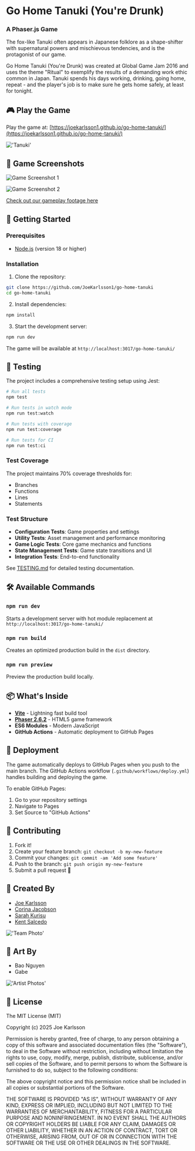 # Go Home Tanuki (You're Drunk)

### A Phaser.js Game

The fox-like Tanuki often appears in Japanese folklore as a shape-shifter with supernatural powers and mischievous tendencies, and is the protagonist of our game.

Go Home Tanuki (You're Drunk) was created at Global Game Jam 2016 and uses the theme "Ritual" to exemplify the results of a demanding work ethic common in Japan. Tanuki spends his days working, drinking, going home, repeat - and the player's job is to make sure he gets home safely, at least for tonight.

## 🎮 Play the Game

Play the game at: [https://joekarlsson1.github.io/go-home-tanuki/](https://joekarlsson1.github.io/go-home-tanuki/)

!['Tanuki'](http://49.media.tumblr.com/1f54a0a8c9086a95b2438edcc68cf7b9/tumblr_mnbosfY7oz1roqda3o1_500.gif)

## 📸 Game Screenshots

![Game Screenshot 1](./assets/i6F8OoS.png)

![Game Screenshot 2](./assets/0dQ6Z5k.png)

[Check out our gameplay footage here](https://youtu.be/7DED6sdNvCY)

## 🚀 Getting Started

### Prerequisites

- [Node.js](https://nodejs.org/) (version 18 or higher)

### Installation

1. Clone the repository:

```bash
git clone https://github.com/JoeKarlsson1/go-home-tanuki
cd go-home-tanuki
```

2. Install dependencies:

```bash
npm install
```

3. Start the development server:

```bash
npm run dev
```

The game will be available at `http://localhost:3017/go-home-tanuki/`

## 🧪 Testing

The project includes a comprehensive testing setup using Jest:

```bash
# Run all tests
npm test

# Run tests in watch mode
npm run test:watch

# Run tests with coverage
npm run test:coverage

# Run tests for CI
npm run test:ci
```

### Test Coverage

The project maintains 70% coverage thresholds for:

- Branches
- Functions  
- Lines
- Statements

### Test Structure

- **Configuration Tests**: Game properties and settings
- **Utility Tests**: Asset management and performance monitoring
- **Game Logic Tests**: Core game mechanics and functions
- **State Management Tests**: Game state transitions and UI
- **Integration Tests**: End-to-end functionality

See [TESTING.md](./TESTING.md) for detailed testing documentation.

## 🛠️ Available Commands

### `npm run dev`

Starts a development server with hot module replacement at `http://localhost:3017/go-home-tanuki/`

### `npm run build`

Creates an optimized production build in the `dist` directory.

### `npm run preview`

Preview the production build locally.

## 📦 What's Inside

- **[Vite](https://vitejs.dev/)** - Lightning fast build tool
- **[Phaser 2.6.2](http://phaser.io/)** - HTML5 game framework
- **ES6 Modules** - Modern JavaScript
- **GitHub Actions** - Automatic deployment to GitHub Pages

## 🚢 Deployment

The game automatically deploys to GitHub Pages when you push to the main branch. The GitHub Actions workflow (`.github/workflows/deploy.yml`) handles building and deploying the game.

To enable GitHub Pages:

1. Go to your repository settings
2. Navigate to Pages
3. Set Source to "GitHub Actions"

## 🤝 Contributing

1. Fork it!
2. Create your feature branch: `git checkout -b my-new-feature`
3. Commit your changes: `git commit -am 'Add some feature'`
4. Push to the branch: `git push origin my-new-feature`
5. Submit a pull request 🎉

## 👥 Created By

- [Joe Karlsson](https://www.joekarlsson.com/)
- [Corina Jacobson](https://github.com/corinajacobson)
- [Sarah Kurisu](https://github.com/skurisu)
- [Kent Salcedo](https://github.com/kentsalcedo)

!['Team Photo'](./assets/687474703a2f2f692e696d6775722e636f6d2f52756c6d7731722e6a7067.jpg)

## 🎨 Art By

- Bao Nguyen
- Gabe

!['Artist Photos'](./assets/68747470733a2f2f692e696d6775722e636f6d2f75396571624f4a2e6a7067.jpg)

## 📄 License

The MIT License (MIT)

Copyright (c) 2025 Joe Karlsson

Permission is hereby granted, free of charge, to any person obtaining a copy
of this software and associated documentation files (the "Software"), to deal
in the Software without restriction, including without limitation the rights
to use, copy, modify, merge, publish, distribute, sublicense, and/or sell
copies of the Software, and to permit persons to whom the Software is
furnished to do so, subject to the following conditions:

The above copyright notice and this permission notice shall be included in all
copies or substantial portions of the Software.

THE SOFTWARE IS PROVIDED "AS IS", WITHOUT WARRANTY OF ANY KIND, EXPRESS OR
IMPLIED, INCLUDING BUT NOT LIMITED TO THE WARRANTIES OF MERCHANTABILITY,
FITNESS FOR A PARTICULAR PURPOSE AND NONINFRINGEMENT. IN NO EVENT SHALL THE
AUTHORS OR COPYRIGHT HOLDERS BE LIABLE FOR ANY CLAIM, DAMAGES OR OTHER
LIABILITY, WHETHER IN AN ACTION OF CONTRACT, TORT OR OTHERWISE, ARISING FROM,
OUT OF OR IN CONNECTION WITH THE SOFTWARE OR THE USE OR OTHER DEALINGS IN THE
SOFTWARE.
